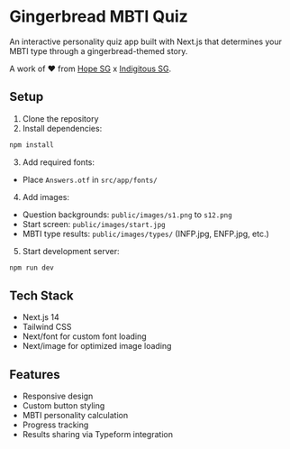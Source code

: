 # Gingerbread MBTI Quiz

An interactive personality quiz app built with Next.js that determines your MBTI type through a gingerbread-themed story.

A work of ❤️ from [Hope SG](https://www.hopesingapore.org.sg/) x [Indigitous SG](https://www.indigitous.sg/).

## Setup

1. Clone the repository
2. Install dependencies:
```bash
npm install
```

3. Add required fonts:
- Place `Answers.otf` in `src/app/fonts/`

4. Add images:
- Question backgrounds: `public/images/s1.png` to `s12.png`
- Start screen: `public/images/start.jpg`
- MBTI type results: `public/images/types/` (INFP.jpg, ENFP.jpg, etc.)

5. Start development server:
```bash
npm run dev
```

## Tech Stack
- Next.js 14
- Tailwind CSS
- Next/font for custom font loading
- Next/image for optimized image loading

## Features
- Responsive design
- Custom button styling
- MBTI personality calculation
- Progress tracking
- Results sharing via Typeform integration
